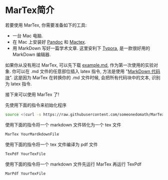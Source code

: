 # MarTex简介

若要使用 MarTex, 你需要准备如下的工具:

- 一台 Mac 电脑. 
- 在 Mac 上安装好 [Pandoc](http://pandoc.org) 和 [Mactex](https://www.tug.org/mactex/).
- 用 MarkDown 写好一篇学术文章. 这里安利下 [Typora](https://typora.io), 是一款很好用的 MarkDown 编辑器.

如果你从没有用过 MarTex, 可以先下载 [example.md](https://raw.githubusercontent.com/someonedomath/MarTex/master/example.md), 作为第一次使用的实验对象. 
你可以在 .md 文件的任意部位插入 latex 指令, 方法是使用 "[MarkDown 代码块](http://xianbai.me/learn-md/article/extension/code-blocks-and-highlighting.html)".
这是因为 MarTex 在转换你的 .md 文件时候, 会把所有代码块中的文本, 识别为 latex 指令.

接下来可以使用 MarTex 了! 

先使用下面的指令来初始化程序

```bash
source <(curl -s https://raw.githubusercontent.com/someonedomath/MarTex/master/init.sh)
```

使用下面的指令将一个 markdown 文件转化为一个 tex 文件

```bash
MarTex YourMardkdownFile
```

使用下面的指令将一个  tex 文件编译为 pdf 文件

```tex
TexPdf YourTexFile
```

使用下面的指令将一个 markdown 文件先运行 MarTex 再运行 TexPdf

```bash
MarPdf YourTexFile
```

